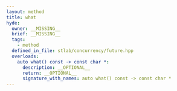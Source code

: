 ```yaml
---
layout: method
title: what
hyde:
  owner: __MISSING__
  brief: __MISSING__
  tags:
    - method
  defined_in_file: stlab/concurrency/future.hpp
  overloads:
    auto what() const -> const char *:
      description: __OPTIONAL__
      return: __OPTIONAL__
      signature_with_names: auto what() const -> const char *
---
```

